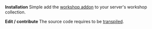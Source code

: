 **Installation**
Simple add the [workshop addon](https://www.google.com) to your server's workshop collection.

**Edit / contribute**
The source code requires to be [transpiled](https://gitlab.com/sleeppyy/laux).